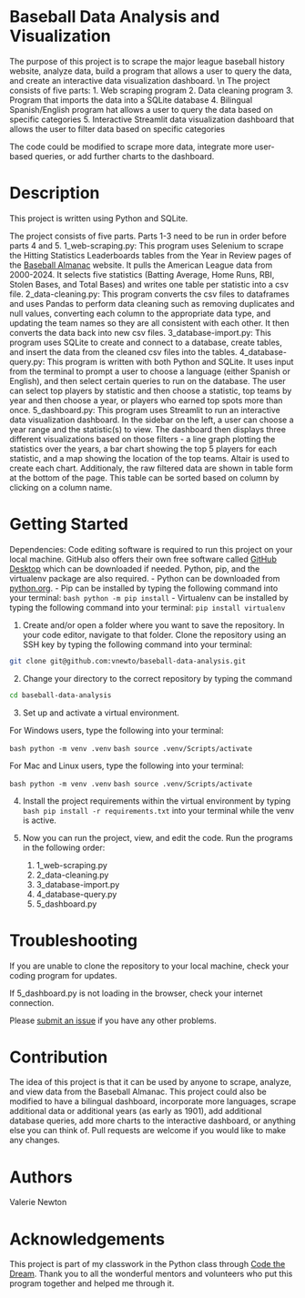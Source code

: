 # Baseball Data Analysis and Visualization
The purpose of this project is to scrape the major league baseball history website, analyze data, build a program that allows a user to query the data, and create an interactive data visualization dashboard.
\n
The project consists of five parts:
    1. Web scraping program
    2. Data cleaning program
    3. Program that imports the data into a SQLite database
    4. Bilingual Spanish/English program hat allows a user to query the data based on specific categories
    5. Interactive Streamlit data visualization dashboard that allows the user to filter data based on specific categories

The code could be modified to scrape more data, integrate more user-based queries, or add further charts to the dashboard.


# Description
This project is written using Python and SQLite.

The project consists of five parts. Parts 1-3 need to be run in order before parts 4 and 5.
    1_web-scraping.py: 
        This program uses Selenium to scrape the Hitting Statistics Leaderboards tables from the Year in Review pages of the [Baseball Almanac](https://www.baseball-almanac.com/yearmenu.shtml) website. It pulls the American League data from 2000-2024. It selects five statistics (Batting Average, Home Runs, RBI, Stolen Bases, and Total Bases) and writes one table per statistic into a csv file.
    2_data-cleaning.py:
        This program converts the csv files to dataframes and uses Pandas to perform data cleaning such as removing duplicates and null values, converting each column to the appropriate data type, and updating the team names so they are all consistent with each other. It then converts the data back into new csv files.
    3_database-import.py:
        This program uses SQLite to create and connect to a database, create tables, and insert the data from the cleaned csv files into the tables.
    4_database-query.py:
        This program is written with both Python and SQLite. It uses input from the terminal to prompt a user to choose a language (either Spanish or English), and then select certain queries to run on the database. The user can select top players by statistic and then choose a statistic, top teams by year and then choose a year, or players who earned top spots more than once.
    5_dashboard.py:
        This program uses Streamlit to run an interactive data visualization dashboard. In the sidebar on the left, a user can choose a year range and the statistic(s) to view. The dashboard then displays three different visualizations based on those filters - a line graph plotting the statistics over the years, a bar chart showing the top 5 players for each statistic, and a map showing the location of the top teams. Altair is used to create each chart. Additionaly, the raw filtered data are shown in table form at the bottom of the page. This table can be sorted based on column by clicking on a column name.


# Getting Started
Dependencies: Code editing software is required to run this project on your local machine. GitHub also offers their own free software called [GitHub Desktop](https://github.com/apps/desktop) which can be downloaded if needed. Python, pip, and the virtualenv package are also required. 
    - Python can be downloaded from [python.org](https://www.python.org/downloads/). 
    - Pip can be installed by typing the following command into your terminal: ```bash python -m pip install```
    - Virtualenv can be installed by typing the following command into your terminal: ```pip install virtualenv```

1. Create and/or open a folder where you want to save the repository. In your code editor, navigate to that folder. Clone the repository using an SSH key by typing the following command into your terminal: 
```bash
git clone git@github.com:vnewto/baseball-data-analysis.git
```
2. Change your directory to the correct repository by typing the command 

```bash
cd baseball-data-analysis 
```
3. Set up and activate a virtual environment.

For Windows users, type the following into your terminal:

```bash python -m venv .venv```
```bash source .venv/Scripts/activate```

For Mac and Linux users, type the following into your terminal:

```bash python -m venv .venv```
```bash source .venv/Scripts/activate```

4. Install the project requirements within the virtual environment by typing ```bash pip install -r requirements.txt``` into your terminal while the venv is active.

5. Now you can run the project, view, and edit the code. Run the programs in the following order:
    1. 1_web-scraping.py
    2. 2_data-cleaning.py
    3. 3_database-import.py
    4. 4_database-query.py
    5. 5_dashboard.py


# Troubleshooting
If you are unable to clone the repository to your local machine, check your coding program for updates.

If 5_dashboard.py is not loading in the browser, check your internet connection. 

Please [submit an issue](https://github.com/vnewto/baseball-data-analysis/issues) if you have any other problems.


# Contribution
The idea of this project is that it can be used by anyone to scrape, analyze, and view data from the Baseball Almanac. This project could also be modified to have a bilingual dashboard, incorporate more languages, scrape additional data or additional years (as early as 1901), add additional database queries, add more charts to the interactive dashboard, or anything else you can think of. Pull requests are welcome if you would like to make any changes.


# Authors
Valerie Newton


# Acknowledgements
This project is part of my classwork in the Python class through [Code the Dream](https://codethedream.org/). Thank you to all the wonderful mentors and volunteers who put this program together and helped me through it. 
